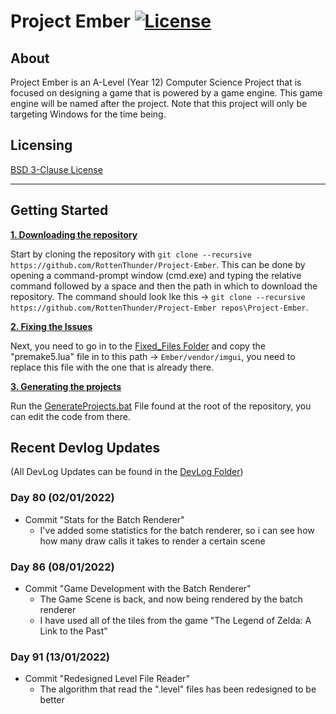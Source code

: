 # Project Ember [![License](https://img.shields.io/github/license/RottenThunder/Project-Ember.svg)](https://github.com/RottenThunder/Project-Ember/blob/master/LICENSE)

## About
Project Ember is an A-Level (Year 12) Computer Science Project that is focused on designing a game that is powered by a game engine. This game engine will be named after the project. Note that this project will only be targeting Windows for the time being.

## Licensing
[BSD 3-Clause License](https://github.com/RottenThunder/Project-Ember/blob/master/LICENSE)

***

## Getting Started
<ins>**1. Downloading the repository**</ins>

Start by cloning the repository with `git clone --recursive https://github.com/RottenThunder/Project-Ember`. This can be done by opening a command-prompt window (cmd.exe) and typing the relative command followed by a space and then the path in which to download the repository. The command should look lke this -> `git clone --recursive https://github.com/RottenThunder/Project-Ember repos\Project-Ember`.

<ins>**2. Fixing the Issues**</ins>

Next, you need to go in to the [Fixed_Files Folder](https://github.com/RottenThunder/Project-Ember/tree/master/Fixed_Files) and copy the "premake5.lua" file in to this path -> `Ember/vendor/imgui`, you need to replace this file with the one that is already there.

<ins>**3. Generating the projects**</ins>

Run the [GenerateProjects.bat](https://github.com/RottenThunder/Project-Ember/blob/master/GenerateProjects.bat) File found at the root of the repository, you can edit the code from there.

## Recent Devlog Updates
(All DevLog Updates can be found in the [DevLog Folder](https://github.com/RottenThunder/Project-Ember/tree/master/DevLog))

### Day 80 (02/01/2022)
- Commit "Stats for the Batch Renderer"
    - I've added some statistics for the batch renderer, so i can see how how many draw calls it takes to render a certain scene

### Day 86 (08/01/2022)
- Commit "Game Development with the Batch Renderer"
    - The Game Scene is back, and now being rendered by the batch renderer
    - I have used all of the tiles from the game "The Legend of Zelda: A Link to the Past"

### Day 91 (13/01/2022)
- Commit "Redesigned Level File Reader"
    - The algorithm that read the ".level" files has been redesigned to be better